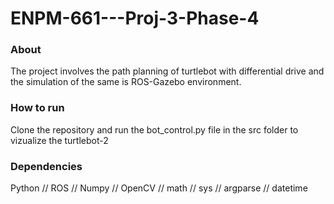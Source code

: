 # ENPM-661---Proj-3-Phase-4

### About
The project involves the path planning of turtlebot with differential drive and the simulation of the same is ROS-Gazebo environment.

### How to run
Clone the repository and run the bot_control.py file in the src folder to vizualize the turtlebot-2

### Dependencies
Python // ROS // Numpy // OpenCV // math // sys // argparse // datetime
